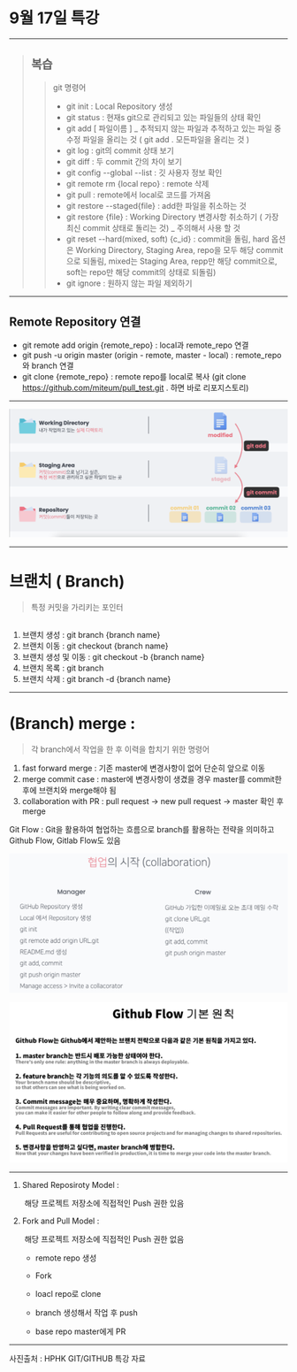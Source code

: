 # 9월 17일 특강



---

> ## 복습 
>
> > git 명령어 
> >
> > * git init : Local Repository 생성
> > * git status : 현재s git으로 관리되고 있는 파일들의 상태 확인
> > * git add [ 파일이름 ]  _ 추적되지 않는 파일과 추적하고 있는 파일 중 수정 파일을 올리는 것 ( git add .  모든파일을 올리는 것 )
> > * git log : git의 commit 상태 보기
> > * git diff : 두 commit 간의 차이 보기
> > * git config --global --list : 깃 사용자 정보 확인
> > * git remote rm {local repo} : remote 삭제
> > * git pull : remote에서 local로 코드를 가져옴 
> > * git restore --staged{file} : add한 파일을 취소하는 것
> > * git restore {file} : Working Directory 변경사항 취소하기 ( 가장 최신 commit 상태로 돌리는 것) _ 주의해서 사용 할 것 
> > * git reset --hard(mixed, soft) {c_id} : commit을 돌림,  hard 옵션은 Working Directory, Staging Area, repo을 모두 해당 commit으로 되돌림, mixed는 Staging Area, repp만 해당 commit으로, soft는 repo만 해당 commit의  상태로 되돌림)
> > * git ignore : 원하지 않는 파일 제외하기

---

## Remote Repository 연결

- git remote add origin {remote_repo} : local과 remote_repo 연결
- git push -u origin master (origin - remote, master - local) : remote_repo와 branch 연결
- git clone {remote_repo} : remote repo를 local로 복사 (git clone https://github.com/miteum/pull_test.git . 하면 바로 리포지스토리)

---



![](github.assets/git2.png)

---



# 브랜치 ( Branch) 

> 특정 커밋을 가리키는 포인터

## 

1. 브랜치 생성 : git branch {branch name}
2. 브랜치 이동 : git checkout {branch name}
3. 브랜치 생성 및 이동 : git checkout -b {branch name}
4. 브랜치 목록 : git branch
5. 브랜치 삭제 : git branch -d {branch name}

---



# (Branch) merge : 

> 각 branch에서 작업을 한 후 이력을 합치기 위한 명령어

1. fast forward merge : 기존 master에 변경사항이 없어 단순히 앞으로 이동
2. merge commit case : master에 변경사항이 생겼을 경우 master를 commit한 후에 브랜치와 merge해야 됨
3. collaboration with PR : pull request -> new pull request -> master 확인 후 merge

Git Flow : Git을 활용하여 협업하는 흐름으로 branch를 활용하는 전략을 의미하고 Github Flow, Gitlab Flow도 있음



![](github.assets/%ED%98%91%EC%97%85.png)

![](github.assets/%ED%98%91%EC%97%852-16318899426331.png)



---

 1. Shared Reposiroty Model : 

    ​                                   해당 프로젝트 저장소에 직접적인 Push 권한 있음

 2. Fork and Pull Model : 

    ​                                  해당 프로젝트 저장소에 직접적인 Push 권한 없음

    

    - remote repo 생성
    - Fork

    - loacl repo로 clone
    - branch 생성해서 작업 후 push
    - base repo master에게 PR

---



사진출처 : HPHK GIT/GITHUB 특강 자료
